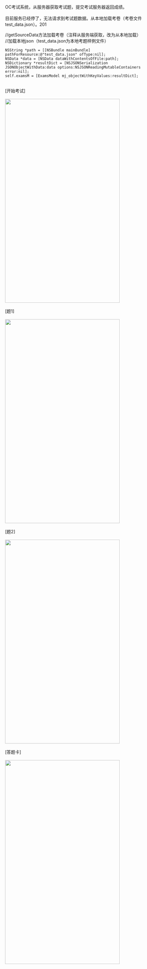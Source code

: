 <br>OC考试系统，从服务器获取考试题，提交考试服务器返回成绩。<br/>
<br>目前服务已经停了，无法请求到考试题数据。从本地加载考卷（考卷文件test_data.json）。201<br/>

//getSourceData方法加载考卷（注释从服务端获取，改为从本地加载）<br/>
//加载本地json（test_data.json为本地考题样例文件）<br/>

    NSString *path = [[NSBundle mainBundle] pathForResource:@"test_data.json" ofType:nil];
    NSData *data = [NSData dataWithContentsOfFile:path];
    NSDictionary *resultDict = [NSJSONSerialization JSONObjectWithData:data options:NSJSONReadingMutableContainers error:nil];
    self.examsM = [ExamsModel mj_objectWithKeyValues:resultDict];

<br>[开始考试]<br/><br><img src="https://github.com/BigZhanghan/XMTest/blob/master/XMTest/ScreenShoot/IMG_0552.PNG" width = "375" height = "667" /><br/>
<br>[题1]<br/><br><img src="https://github.com/BigZhanghan/XMTest/blob/master/XMTest/ScreenShoot/IMG_0555.PNG" width = "375" height = "667" /><br/>
<br>[题2]<br/><br><img src="https://github.com/BigZhanghan/XMTest/blob/master/XMTest/ScreenShoot/IMG_E0554.JPG" width = "375" height = "667" /><br/>
<br>[答题卡]<br/><br><img src="https://github.com/BigZhanghan/XMTest/blob/master/XMTest/ScreenShoot/IMG_0553.PNG" width = "375" height = "667" /><br/>
